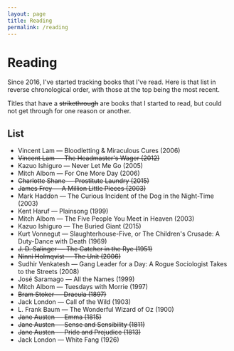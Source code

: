 ```yaml
---
layout: page
title: Reading
permalink: /reading
---
```


# Reading

Since 2016, I've started tracking books that I've read. Here is that list in reverse chronological order, with those at the top being the most recent.

Titles that have a ~~strikethrough~~ are books that I started to read, but could not get through for one reason or another.

## List

- Vincent Lam — Bloodletting & Miraculous Cures (2006)
- ~~Vincent Lam — The Headmaster's Wager (2012)~~
- Kazuo Ishiguro — Never Let Me Go (2005)
- Mitch Albom — For One More Day (2006)
- ~~Charlotte Shane — Prostitute Laundry (2015)~~
- ~~James Frey — A Million Little Pieces (2003)~~
- Mark Haddon — The Curious Incident of the Dog in the Night-Time (2003)
- Kent Haruf — Plainsong (1999)
- Mitch Albom — The Five People You Meet in Heaven (2003)
- Kazuo Ishiguro — The Buried Giant (2015)
- Kurt Vonnegut — Slaughterhouse-Five, or The Children's Crusade: A Duty-Dance with Death (1969)
- ~~J. D. Salinger — The Catcher in the Rye (1951)~~
- ~~Ninni Holmqvist — The Unit (2006)~~
- Sudhir Venkatesh — Gang Leader for a Day: A Rogue Sociologist Takes to the Streets (2008)
- José Saramago — All the Names (1999)
- Mitch Albom — Tuesdays with Morrie (1997)
- ~~Bram Stoker — Dracula (1897)~~
- Jack London — Call of the Wild (1903)
- L. Frank Baum — The Wonderful Wizard of Oz (1900)
- ~~Jane Austen — Emma (1815)~~
- ~~Jane Austen — Sense and Sensibility (1811)~~
- ~~Jane Austen — Pride and Prejudice (1813)~~
- Jack London — White Fang (1926)
